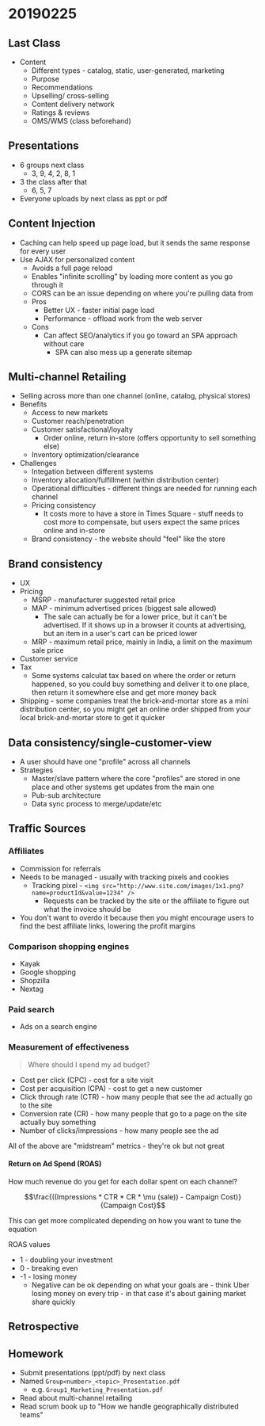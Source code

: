# 20190225

## Last Class
* Content
  * Different types - catalog, static, user-generated, marketing
  * Purpose
  * Recommendations
  * Upselling/ cross-selling
  * Content delivery network
  * Ratings & reviews
  * OMS/WMS (class beforehand)

## Presentations
* 6 groups next class
  * 3, 9, 4, 2, 8, 1
* 3 the class after that
  * 6, 5, 7
* Everyone uploads by next class as ppt or pdf

## Content Injection
* Caching can help speed up page load, but it sends the same response for every user
* Use AJAX for personalized content
  * Avoids a full page reload
  * Enables "infinite scrolling" by loading more content as you go through it
  * CORS can be an issue depending on where you're pulling data from
  * Pros
    * Better UX - faster initial page load
    * Performance - offload work from the web server
  * Cons
    * Can affect SEO/analytics if you go toward an SPA approach without care
      * SPA can also mess up a generate sitemap

## Multi-channel Retailing
* Selling across more than one channel (online, catalog, physical stores)
* Benefits
  * Access to new markets
  * Customer reach/penetration
  * Customer satisfactional/loyalty
    * Order online, return in-store (offers opportunity to sell something else)
  * Inventory optimization/clearance
* Challenges
  * Integation between different systems
  * Inventory allocation/fulfillment (within distribution center)
  * Operational difficulties - different things are needed for running each channel
  * Pricing consistency
    * It costs more to have a store in Times Square - stuff needs to cost more to compensate, but users expect the same prices online and in-store
  * Brand consistency - the website should "feel" like the store

## Brand consistency
* UX
* Pricing
  * MSRP - manufacturer suggested retail price
  * MAP - minimum advertised prices (biggest sale allowed)
    * The sale can actually be for a lower price, but it can't be advertised. If it shows up in a browser it counts at advertising, but an item in a user's cart can be priced lower
  * MRP - maximum retail price, mainly in India, a limit on the maximum sale price
* Customer service
* Tax
  * Some systems calculat tax based on where the order or return happened, so you could buy something and deliver it to one place, then return it somewhere else and get more money back
* Shipping - some companies treat the brick-and-mortar store as a mini distribution center, so you might get an online order shipped from your local brick-and-mortar store to get it quicker

## Data consistency/single-customer-view
* A user should have one "profile" across all channels
* Strategies
  * Master/slave pattern where the core "profiles" are stored in one place and other systems get updates from the main one
  * Pub-sub architecture
  * Data sync process to merge/update/etc

## Traffic Sources

### Affiliates
* Commission for referrals
* Needs to be managed - usually with tracking pixels and cookies
  * Tracking pixel - `<img src="http://www.site.com/images/1x1.png?name=productId&value=1234" />`
    * Requests can be tracked by the site or the affiliate to figure out what the invoice should be
* You don't want to overdo it because then you might encourage users to find the best affiliate links, lowering the profit margins

### Comparison shopping engines
* Kayak
* Google shopping
* Shopzilla
* Nextag

### Paid search
* Ads on a search engine

### Measurement of effectiveness
> Where should I spend my ad budget?
* Cost per click (CPC) - cost for a site visit
* Cost per acquisition (CPA) - cost to get a new customer
* Click through rate (CTR) - how many people that see the ad actually go to the site
* Conversion rate (CR) - how many people that go to a page on the site actually buy something
* Number of clicks/impressions - how many people see the ad

All of the above are "midstream" metrics - they're ok but not great

#### Return on Ad Spend (ROAS)
How much revenue do you get for each dollar spent on each channel?

$$\frac{((Impressions * CTR * CR * \mu (sale)) - Campaign Cost)}{Campaign Cost}$$

This can get more complicated depending on how you want to tune the equation

ROAS values
* 1 - doubling your investment
* 0 - breaking even
* -1 - losing money
  * Negative can be ok depending on what your goals are - think Uber losing money on every trip - in that case it's about gaining market share quickly

## Retrospective

## Homework
* Submit presentations (ppt/pdf) by next class
* Named `Group<number>_<topic>_Presentation.pdf`
  * e.g. `Group1_Marketing_Presentation.pdf`
* Read about multi-channel retailing
* Read scrum book up to "How we handle geographically distributed teams"